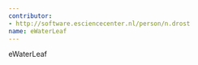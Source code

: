 ```yaml
---
contributor:
- http://software.esciencecenter.nl/person/n.drost
name: eWaterLeaf
---
```

eWaterLeaf
